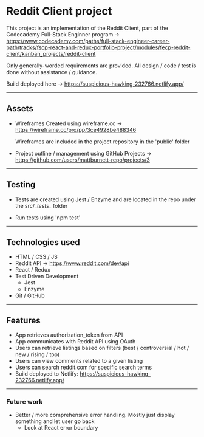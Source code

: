 # Reddit Client project
This project is an implementation of the Reddit Client, part of the Codecademy Full-Stack Enginner program -> \
https://www.codecademy.com/paths/full-stack-engineer-career-path/tracks/fscp-react-and-redux-portfolio-project/modules/fecp-reddit-client/kanban_projects/reddit-client

Only generally-worded requirements are provided. All design / code / test is done without assistance / guidance.

Build deployed here -> https://suspicious-hawking-232766.netlify.app/

---

## Assets
* Wireframes
    Created using wireframe.cc -> \
    https://wireframe.cc/pro/pp/3ce4928be488346

    Wireframes are included in the project repository in the 'public' folder
* Project outline / management using GitHub Projects -> \
    https://github.com/users/mattburnett-repo/projects/3

---

## Testing
* Tests are created using Jest / Enzyme and are located in the repo under the src/\__tests\__ folder 

* Run tests using 'npm test'

---

## Technologies used
* HTML / CSS / JS 
* Reddit API -> https://www.reddit.com/dev/api 
* React / Redux 
* Test Driven Development
  * Jest
  * Enzyme
* Git / GitHub

---

## Features
* App retrieves authorization_token from API
* App communicates with Reddit API using OAuth
* Users can retrieve listings based on filters (best / controversial / hot / new / rising / top)
* Users can view comments related to a given listing
* Users can search reddit.com for specific search terms
* Build deployed to Netlify: https://suspicious-hawking-232766.netlify.app/

---

### Future work
* Better / more comprehensive error handling. Mostly just display something and let user go back
  * Look at React error boundary